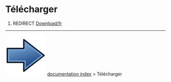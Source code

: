 # Télécharger
1.  REDIRECT [Download/fr](Download/fr.md)



---
![](images/Button_right.svg) [documentation index](../README.md) > Télécharger
